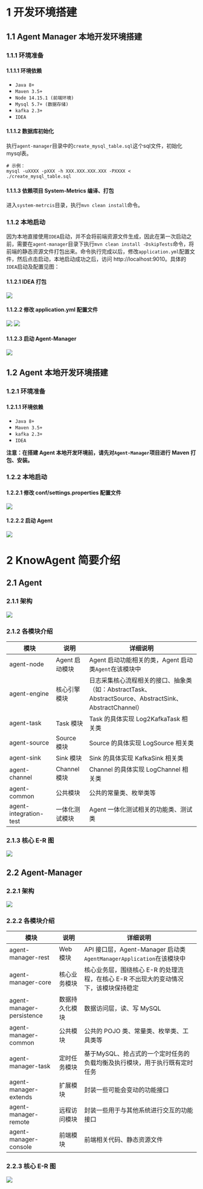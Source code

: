 # 1 开发环境搭建

## 1.1 Agent Manager 本地开发环境搭建

### 1.1.1 环境准备

#### 1.1.1.1 环境依赖

- `Java 8+`
- `Maven 3.5+`
- `Node 14.15.1 (前端环境)`
- `Mysql 5.7+ (数据存储)`
- `kafka 2.3+`
- `IDEA`

#### 1.1.1.2 数据库初始化

​	执行`agent-manager`目录中的`create_mysql_table.sql`这个sql文件，初始化mysql表。

```
# 示例：
mysql -uXXXX -pXXX -h XXX.XXX.XXX.XXX -PXXXX < ./create_mysql_table.sql
```

#### 1.1.1.3 依赖项目 System-Metrics 编译、打包

​	进入`system-metrcis`目录，执行`mvn clean install`命令。

### 1.1.2 本地启动

​	因为本地直接使用`IDEA`启动，并不会将前端资源文件生成，因此在第一次启动之前，需要在`agent-manager`目录下执行`mvn clean install -DskipTests`命令，将前端的静态资源文件打包出来。命令执行完成以后，修改`application.yml`配置文件，然后点击启动，本地启动成功之后，访问 http://localhost:9010。具体的`IDEA`启动及配置见图：

#### **1.1.2.1 IDEA 打包**

<img src="https://images-github.oss-cn-hangzhou.aliyuncs.com/know-agent/development/1.png" />

#### **1.1.2.2 修改 application.yml 配置文件**

<img src="https://images-github.oss-cn-hangzhou.aliyuncs.com/know-agent/development/2.png" />

<img src="https://images-github.oss-cn-hangzhou.aliyuncs.com/know-agent/development/3.png" />

#### **1.1.2.3 启动 Agent-Manager**

<img src="https://images-github.oss-cn-hangzhou.aliyuncs.com/know-agent/development/4.png" />

## 1.2 Agent 本地开发环境搭建

### 1.2.1 环境准备

#### 1.2.1.1 环境依赖

- `Java 8+`
- `Maven 3.5+`
- `kafka 2.3+`
- `IDEA`

**注意：在搭建 Agent 本地开发环境前，请先对`Agent-Manager`项目进行 Maven 打包、安装。**

### 1.2.2 本地启动

#### **1.2.2.1 修改 conf/settings.properties 配置文件**

<img src="https://images-github.oss-cn-hangzhou.aliyuncs.com/know-agent/development/5.png" />

#### **1.2.2.2 启动 Agent**

<img src="https://images-github.oss-cn-hangzhou.aliyuncs.com/know-agent/development/6.png" />

# 2 KnowAgent 简要介绍

## 2.1 Agent 

### 2.1.1 架构

<img src="https://images-github.oss-cn-hangzhou.aliyuncs.com/know-agent/agent_structure.png" />

### 2.1.2 各模块介绍

| 模块                   | 说明           | 详细说明                                                     |
| ---------------------- | -------------- | ------------------------------------------------------------ |
| agent-node             | Agent 启动模块 | Agent 启动功能相关的类，Agent 启动类`Agent`在该模块中        |
| agent-engine           | 核心引擎模块   | 日志采集核心流程相关的接口、抽象类（如：AbstractTask、AbstractSource、AbstractSink、AbstractChannel） |
| agent-task             | Task 模块      | Task 的具体实现 Log2KafkaTask 相关类                         |
| agent-source           | Source 模块    | Source 的具体实现 LogSource 相关类                           |
| agent-sink             | Sink 模块      | Sink 的具体实现 KafkaSink 相关类                             |
| agent-channel          | Channel 模块   | Channel 的具体实现 LogChannel 相关类                         |
| agent-common           | 公共模块       | 公共的常量类、枚举类等                                       |
| agent-integration-test | 一体化测试模块 | Agent 一体化测试相关的功能类、测试类                         |

### 2.1.3 核心 E-R 图

<img src="https://images-github.oss-cn-hangzhou.aliyuncs.com/know-agent/development/7.png" />

## 2.2 Agent-Manager

### 2.2.1 架构

<img src="https://images-github.oss-cn-hangzhou.aliyuncs.com/know-agent/development/8.png" />

### 2.2.2 各模块介绍

| 模块                      | 说明           | 详细说明                                                     |
| ------------------------- | -------------- | ------------------------------------------------------------ |
| agent-manager-rest        | Web 模块       | API 接口层，Agent-Manager 启动类`AgentManagerApplication`在该模块中 |
| agent-manager-core        | 核心业务模块   | 核心业务层，围绕核心 E-R 的处理流程，在核心 E-R 不出现大的变动情况下，该模块保持稳定 |
| agent-manager-persistence | 数据持久化模块 | 数据访问层，读、写 MySQL                                     |
| agent-manager-common      | 公共模块       | 公共的 POJO 类、常量类、枚举类、工具类等                     |
| agent-manager-task        | 定时任务模块   | 基于MySQL、抢占式的一个定时任务的负载均衡及执行模块，用于执行既有定时任务 |
| agent-manager-extends     | 扩展模块       | 封装一些可能会变动的功能接口                                 |
| agent-manager-remote      | 远程访问模块   | 封装一些用于与其他系统进行交互的功能接口                     |
| agent-manager-console     | 前端模块       | 前端相关代码、静态资源文件                                   |

### 2.2.3 核心 E-R 图

<img src="https://images-github.oss-cn-hangzhou.aliyuncs.com/know-agent/development/9.png" />
